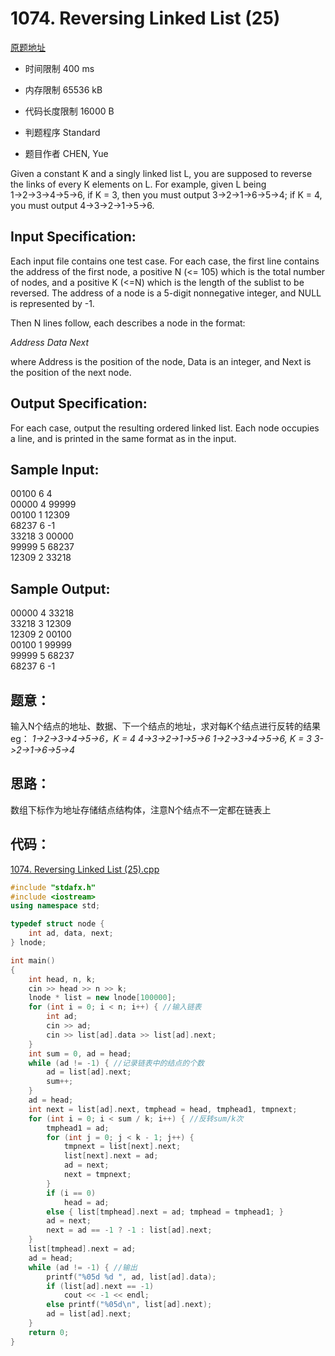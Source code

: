 ﻿# 1074. Reversing Linked List (25)
[原题地址](https://www.patest.cn/contests/pat-a-practise/1074)
* 时间限制 400 ms

* 内存限制 65536 kB

* 代码长度限制 16000 B

* 判题程序 Standard 

* 题目作者 CHEN, Yue



Given a constant K and a singly linked list L, you are supposed to reverse the links of every K 
elements on L. For example, given L being 1→2→3→4→5→6, if K = 3, then you must output 3→2→1→6→5→4; 
if K = 4, you must output 4→3→2→1→5→6.



## Input Specification: 

Each input file contains one test case. For each case, the first line contains the address of the first node, 
a positive N (<= 105) which is the total number of nodes, and a positive K (<=N) which is the length of the 
sublist to be reversed. The address of a node is a 5-digit nonnegative integer, and NULL is represented by -1.

Then N lines follow, each describes a node in the format:

*Address Data Next*

where Address is the position of the node, Data is an integer, and Next is the position of the next node.


## Output Specification: 

For each case, output the resulting ordered linked list. Each node occupies a line, and is printed in the 
same format as in the input. 



## Sample Input:

00100 6 4  
00000 4 99999  
00100 1 12309  
68237 6 -1  
33218 3 00000   
99999 5 68237  
12309 2 33218  

## Sample Output:

00000 4 33218  
33218 3 12309  
12309 2 00100  
00100 1 99999  
99999 5 68237  
68237 6 -1  



## 题意：

输入N个结点的地址、数据、下一个结点的地址，求对每K个结点进行反转的结果
eg：
*1->2->3->4->5->6，K = 4    4->3->2->1->5->6*
*1->2->3->4->5->6, K = 3    3->2->1->6->5->4*
		
## 思路：

数组下标作为地址存储结点结构体，注意N个结点不一定都在链表上

## 代码：
[1074. Reversing Linked List (25).cpp](https://github.com/jerrykcode/PAT-Practise/blob/master/PAT%20Advanced%20Level%20Practise/1074.%20Reversing%20Linked%20List%20(25)/1074.%20Reversing%20Linked%20List%20(25).cpp)
```cpp
#include "stdafx.h"
#include <iostream>
using namespace std;

typedef struct node {
	int ad, data, next;
} lnode;

int main()
{
	int head, n, k;
	cin >> head >> n >> k;
	lnode * list = new lnode[100000];
	for (int i = 0; i < n; i++) { //输入链表
		int ad;
		cin >> ad;
		cin >> list[ad].data >> list[ad].next;
	}
	int sum = 0, ad = head;
	while (ad != -1) { //记录链表中的结点的个数
		ad = list[ad].next;
		sum++;
	}
	ad = head;
	int next = list[ad].next, tmphead = head, tmphead1, tmpnext;
	for (int i = 0; i < sum / k; i++) { //反转sum/k次
		tmphead1 = ad;
		for (int j = 0; j < k - 1; j++) {
			tmpnext = list[next].next;
			list[next].next = ad;
			ad = next;
			next = tmpnext;
		}
		if (i == 0)
			head = ad;
		else { list[tmphead].next = ad; tmphead = tmphead1; }
		ad = next;
		next = ad == -1 ? -1 : list[ad].next;
	}
	list[tmphead].next = ad;
	ad = head;
	while (ad != -1) { //输出
		printf("%05d %d ", ad, list[ad].data);
		if (list[ad].next == -1)  
			cout << -1 << endl;
		else printf("%05d\n", list[ad].next);
		ad = list[ad].next;
	}
    return 0;
}
```